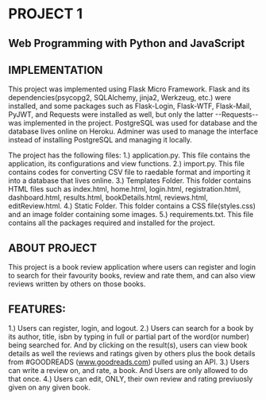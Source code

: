 # PROJECT 1

## Web Programming with Python and JavaScript


## IMPLEMENTATION
This project was implemented using Flask Micro Framework. Flask and its dependencies(psycopg2, SQLAlchemy, jinja2, Werkzeug, etc.) were installed,
and some packages such as Flask-Login, Flask-WTF, Flask-Mail, PyJWT, and Requests were installed as well, but only the latter --Requests-- was implemented
in the project. PostgreSQL was used for database and the database lives online on Heroku. Adminer was used to manage the interface instead of installing
PostgreSQL and managing it locally.

The project has the following files:
1.) application.py. This file contains the application, its configurations and view functions.
2.) import.py. This file contains codes for converting CSV file to raedable format and importing it into a database that lives online.
3.) Templates Folder. This folder contains HTML files such as index.html, home.html, login.html, registration.html, dashboard.html, results.html, bookDetails.html, reviews.html, editReview.html.
4.) Static Folder. This folder contains a CSS file(styles.css) and an image folder containing some images.
5.) requirements.txt. This file contains all the packages required and installed for the project.

## ABOUT PROJECT
This project is a book review application where users can register and login to search for their favourity books, review and rate them, and can also view reviews written
by others on those books. 

## FEATURES:
1.) Users can register, login, and logout.
2.) Users can search for a book by its author, title, isbn by typing in full or partial part of the word(or number) being searched for. And by clicking on the result(s),
users can view book details as well the reviews and ratings given by others plus the book details from #GOODREADS (www.goodreads.com) pulled using an API.
3.) Users can write a review on, and rate, a book. And Users are only allowed to do that once.
4.) Users can edit, ONLY, their own review and rating previuosly given on any given book. 

